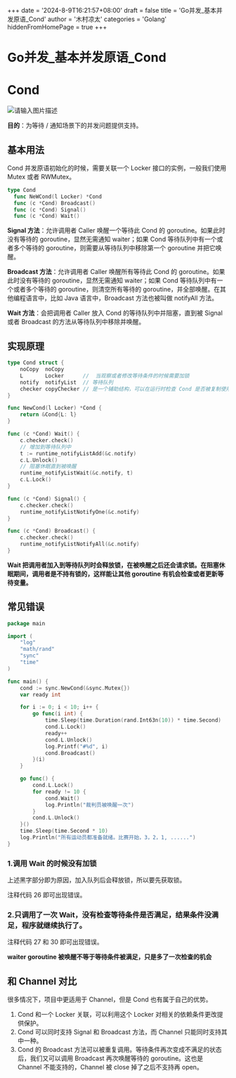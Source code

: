 +++
date = '2024-8-9T16:21:57+08:00'
draft = false
title = 'Go并发_基本并发原语_Cond'
author = '木村凉太'
categories = 'Golang'
hiddenFromHomePage = true 
+++

# Go并发_基本并发原语_Cond

# Cond

![请输入图片描述](http://mucunliangtai.com/usr/uploads/2024/08/3356714874.jpg)

**目的**：为等待 / 通知场景下的并发问题提供支持。

## 基本用法

Cond 并发原语初始化的时候，需要关联一个 Locker 接口的实例，一般我们使用 Mutex 或者 RWMutex。

```go
type Cond
  func NeWCond(l Locker) *Cond
  func (c *Cond) Broadcast()
  func (c *Cond) Signal()
  func (c *Cond) Wait()
```

**Signal 方法**：允许调用者 Caller 唤醒一个等待此 Cond 的 goroutine。如果此时没有等待的 goroutine，显然无需通知 waiter；如果 Cond 等待队列中有一个或者多个等待的 goroutine，则需要从等待队列中移除第一个 goroutine 并把它唤醒。

**Broadcast 方法**：允许调用者 Caller 唤醒所有等待此 Cond 的 goroutine。如果此时没有等待的 goroutine，显然无需通知 waiter；如果 Cond 等待队列中有一个或者多个等待的 goroutine，则清空所有等待的 goroutine，并全部唤醒。在其他编程语言中，比如 Java 语言中，Broadcast 方法也被叫做 notifyAll 方法。

**Wait 方法**：会把调用者 Caller 放入 Cond 的等待队列中并阻塞，直到被 Signal 或者 Broadcast 的方法从等待队列中移除并唤醒。

## 实现原理

```go
type Cond struct {
	noCopy  noCopy
	L       Locker      //  当观察或者修改等待条件的时候需要加锁
	notify  notifyList  // 等待队列
	checker copyChecker // 是一个辅助结构，可以在运行时检查 Cond 是否被复制使用。
}

func NewCond(l Locker) *Cond {
	return &Cond{L: l}
}

func (c *Cond) Wait() {
	c.checker.check()
	// 增加到等待队列中
	t := runtime_notifyListAdd(&c.notify)
	c.L.Unlock()
	// 阻塞休眠直到被唤醒
	runtime_notifyListWait(&c.notify, t)
	c.L.Lock()
}

func (c *Cond) Signal() {
	c.checker.check()
	runtime_notifyListNotifyOne(&c.notify)
}

func (c *Cond) Broadcast() {
	c.checker.check()
	runtime_notifyListNotifyAll(&c.notify)
}
```

**Wait 把调用者加入到等待队列时会释放锁，在被唤醒之后还会请求锁。在阻塞休眠期间，调用者是不持有锁的，这样能让其他 goroutine 有机会检查或者更新等待变量。**

## 常见错误

```go
package main

import (
	"log"
	"math/rand"
	"sync"
	"time"
)

func main() {
	cond := sync.NewCond(&sync.Mutex{})
	var ready int

	for i := 0; i < 10; i++ {
		go func(i int) {
			time.Sleep(time.Duration(rand.Int63n(10)) * time.Second)
			cond.L.Lock()
			ready++
			cond.L.Unlock()
			log.Printf("#%d", i)
			cond.Broadcast()
		}(i)
	}

	go func() {
		cond.L.Lock()
		for ready != 10 {
			cond.Wait()
			log.Println("裁判员被唤醒一次")
		}
		cond.L.Unlock()
	}()
	time.Sleep(time.Second * 10)
	log.Println("所有运动员都准备就绪。比赛开始，3，2，1, ......")
}
```

### 1.调用 Wait 的时候没有加锁

上述黑字部分即为原因，加入队列后会释放锁，所以要先获取锁。

注释代码 26 即可出现错误。

### 2.只调用了一次 Wait，没有检查等待条件是否满足，结果条件没满足，程序就继续执行了。

注释代码 27 和 30 即可出现错误。

**waiter goroutine 被唤醒不等于等待条件被满足，只是多了一次检查的机会**

## 和 Channel 对比

很多情况下，项目中更适用于 Channel，但是 Cond 也有属于自己的优势。

1. Cond 和一个 Locker 关联，可以利用这个 Locker 对相关的依赖条件更改提供保护。
2. Cond 可以同时支持 Signal 和 Broadcast 方法，而 Channel 只能同时支持其中一种。
3. Cond 的 Broadcast 方法可以被重复调用。等待条件再次变成不满足的状态后，我们又可以调用 Broadcast 再次唤醒等待的 goroutine。这也是 Channel 不能支持的，Channel 被 close 掉了之后不支持再 open。